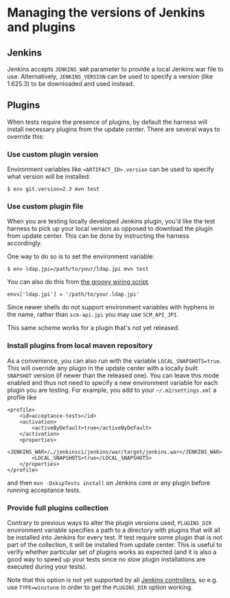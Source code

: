 # Managing the versions of Jenkins and plugins

## Jenkins

Jenkins accepts `JENKINS_WAR` parameter to provide a local Jenkins war file to use. Alternatively, `JENKINS_VERSION` can be used to specify a version (like 1.625.3) to be downloaded and used instead.

## Plugins

When tests require the presence of plugins, by default the harness will install necessary plugins from
the update center. There are several ways to override this:

### Use custom plugin version

Environment variables like `<ARTIFACT_ID>.version` can be used to specify what version will be installed:

    $ env git.version=2.3 mvn test

### Use custom plugin file

When you are testing locally developed Jenkins plugin, you'd like the test harness to pick up your
local version as opposed to download the plugin from update center. This can be done by instructing the harness
accordingly.

One way to do so is to set the environment variable:

    $ env ldap.jpi=/path/to/your/ldap.jpi mvn test

You can also do this from [the groovy wiring script](WIRING.md).

    envs['ldap.jpi'] = '/path/to/your.ldap.jpi'

Since newer shells do not support environment variables with hyphens in the name, rather than `scm-api.jpi` you may use `SCM_API_JPI`.

This same scheme works for a plugin that's not yet released.

### Install plugins from local maven repository

As a convenience, you can also run with the variable `LOCAL_SNAPSHOTS=true`.
This will override any plugin in the update center with a locally built `SNAPSHOT` version (if newer than the released one).
You can leave this mode enabled and thus not need to specify a new environment variable for each plugin you are testing.
For example, you add to your `~/.m2/settings.xml` a profile like

    <profile>
        <id>acceptance-tests</id>
        <activation>
            <activeByDefault>true</activeByDefault>
        </activation>
        <properties>
            <JENKINS_WAR>/…/jenkinsci/jenkins/war/target/jenkins.war</JENKINS_WAR>
            <LOCAL_SNAPSHOTS>true</LOCAL_SNAPSHOTS>
        </properties>
    </profile>

and then `mvn -DskipTests install` on Jenkins core or any plugin before running acceptance tests.

### Provide full plugins collection

Contrary to previous ways to alter the plugin versions used, `PLUGINS_DIR` 
environment variable specifies a path to a directory with plugins that will all be 
installed into Jenkins for every test. If test require some plugin that is not part of the collection, 
it will be installed from update center. This is useful to verify whether particular set of plugins works 
as expected (and it is also a good way to speed up your tests since no slow plugin installations are 
executed during your tests).

Note that this option is not yet supported by all [Jenkins controllers](CONTROLLER.md), 
so e.g. use `TYPE=winstone` in order to get the `PLUGINS_DIR` option working.